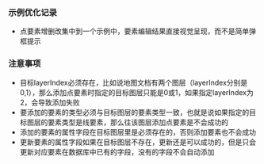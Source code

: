 ### 示例优化记录
* 点要素增删改集中到一个示例中，要素编辑结果直接视觉呈现，而不是简单弹框提示

### 注意事项
* 目标layerIndex必须存在，比如说地图文档有两个图层（layerIndex分别是0,1），那么添加点要素时指定的目标图层只能是0或1，如果指定layerIndex为2，会导致添加失败
* 要添加的要素的类型必须与目标图层的要素类型一致，也就是说如果指定的目标图层的要素类型是线要素，那么往该图层添加点要素是不会成功的
* 添加的要素的属性字段在目标图层里是必须存在的，否则添加要素也不会成功
* 更新要素的属性字段如果在目标图层不存在，更新还是可以成功的，但是只会更新对应要素在数据库中已有的字段，没有的字段不会自动添加